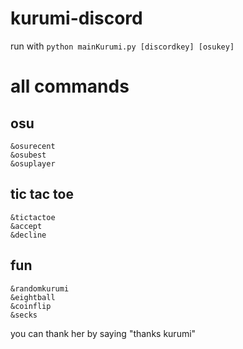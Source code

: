 # kurumi-discord

run with
`python mainKurumi.py [discordkey] [osukey]`

# all commands

## osu
```
&osurecent
&osubest
&osuplayer
```

## tic tac toe
```
&tictactoe
&accept
&decline
```

## fun
```
&randomkurumi
&eightball
&coinflip
&secks
```

you can thank her by saying "thanks kurumi"